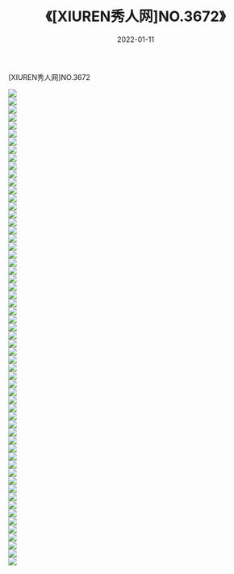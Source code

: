 ﻿---
layout: post
title:  《[XIUREN秀人网]NO.3672》
date:   2022-01-11
img: http://pic.660000.xyz/1:/秀人网/秀人网第04部分/[XIUREN秀人网]NO.3672/000.jpg
categories: [美女, 清纯, 唯美]
---

[XIUREN秀人网]NO.3672

 ![](http://pic.660000.xyz/1:/秀人网/秀人网第04部分/[XIUREN秀人网]NO.3672/001.jpg) <br>![](http://pic.660000.xyz/1:/秀人网/秀人网第04部分/[XIUREN秀人网]NO.3672/002.jpg) <br>![](http://pic.660000.xyz/1:/秀人网/秀人网第04部分/[XIUREN秀人网]NO.3672/003.jpg) <br>![](http://pic.660000.xyz/1:/秀人网/秀人网第04部分/[XIUREN秀人网]NO.3672/004.jpg) <br>![](http://pic.660000.xyz/1:/秀人网/秀人网第04部分/[XIUREN秀人网]NO.3672/005.jpg) <br>![](http://pic.660000.xyz/1:/秀人网/秀人网第04部分/[XIUREN秀人网]NO.3672/006.jpg) <br>![](http://pic.660000.xyz/1:/秀人网/秀人网第04部分/[XIUREN秀人网]NO.3672/007.jpg) <br>![](http://pic.660000.xyz/1:/秀人网/秀人网第04部分/[XIUREN秀人网]NO.3672/008.jpg) <br>![](http://pic.660000.xyz/1:/秀人网/秀人网第04部分/[XIUREN秀人网]NO.3672/009.jpg) <br>![](http://pic.660000.xyz/1:/秀人网/秀人网第04部分/[XIUREN秀人网]NO.3672/010.jpg) <br>![](http://pic.660000.xyz/1:/秀人网/秀人网第04部分/[XIUREN秀人网]NO.3672/011.jpg) <br>![](http://pic.660000.xyz/1:/秀人网/秀人网第04部分/[XIUREN秀人网]NO.3672/012.jpg) <br>![](http://pic.660000.xyz/1:/秀人网/秀人网第04部分/[XIUREN秀人网]NO.3672/013.jpg) <br>![](http://pic.660000.xyz/1:/秀人网/秀人网第04部分/[XIUREN秀人网]NO.3672/014.jpg) <br>![](http://pic.660000.xyz/1:/秀人网/秀人网第04部分/[XIUREN秀人网]NO.3672/015.jpg) <br>![](http://pic.660000.xyz/1:/秀人网/秀人网第04部分/[XIUREN秀人网]NO.3672/016.jpg) <br>![](http://pic.660000.xyz/1:/秀人网/秀人网第04部分/[XIUREN秀人网]NO.3672/017.jpg) <br>![](http://pic.660000.xyz/1:/秀人网/秀人网第04部分/[XIUREN秀人网]NO.3672/018.jpg) <br>![](http://pic.660000.xyz/1:/秀人网/秀人网第04部分/[XIUREN秀人网]NO.3672/019.jpg) <br>![](http://pic.660000.xyz/1:/秀人网/秀人网第04部分/[XIUREN秀人网]NO.3672/020.jpg) <br>![](http://pic.660000.xyz/1:/秀人网/秀人网第04部分/[XIUREN秀人网]NO.3672/021.jpg) <br>![](http://pic.660000.xyz/1:/秀人网/秀人网第04部分/[XIUREN秀人网]NO.3672/022.jpg) <br>![](http://pic.660000.xyz/1:/秀人网/秀人网第04部分/[XIUREN秀人网]NO.3672/023.jpg) <br>![](http://pic.660000.xyz/1:/秀人网/秀人网第04部分/[XIUREN秀人网]NO.3672/024.jpg) <br>![](http://pic.660000.xyz/1:/秀人网/秀人网第04部分/[XIUREN秀人网]NO.3672/025.jpg) <br>![](http://pic.660000.xyz/1:/秀人网/秀人网第04部分/[XIUREN秀人网]NO.3672/026.jpg) <br>![](http://pic.660000.xyz/1:/秀人网/秀人网第04部分/[XIUREN秀人网]NO.3672/027.jpg) <br>![](http://pic.660000.xyz/1:/秀人网/秀人网第04部分/[XIUREN秀人网]NO.3672/028.jpg) <br>![](http://pic.660000.xyz/1:/秀人网/秀人网第04部分/[XIUREN秀人网]NO.3672/029.jpg) <br>![](http://pic.660000.xyz/1:/秀人网/秀人网第04部分/[XIUREN秀人网]NO.3672/030.jpg) <br>![](http://pic.660000.xyz/1:/秀人网/秀人网第04部分/[XIUREN秀人网]NO.3672/031.jpg) <br>![](http://pic.660000.xyz/1:/秀人网/秀人网第04部分/[XIUREN秀人网]NO.3672/032.jpg) <br>![](http://pic.660000.xyz/1:/秀人网/秀人网第04部分/[XIUREN秀人网]NO.3672/033.jpg) <br>![](http://pic.660000.xyz/1:/秀人网/秀人网第04部分/[XIUREN秀人网]NO.3672/034.jpg) <br>![](http://pic.660000.xyz/1:/秀人网/秀人网第04部分/[XIUREN秀人网]NO.3672/035.jpg) <br>![](http://pic.660000.xyz/1:/秀人网/秀人网第04部分/[XIUREN秀人网]NO.3672/036.jpg) <br>![](http://pic.660000.xyz/1:/秀人网/秀人网第04部分/[XIUREN秀人网]NO.3672/037.jpg) <br>![](http://pic.660000.xyz/1:/秀人网/秀人网第04部分/[XIUREN秀人网]NO.3672/038.jpg) <br>![](http://pic.660000.xyz/1:/秀人网/秀人网第04部分/[XIUREN秀人网]NO.3672/039.jpg) <br>![](http://pic.660000.xyz/1:/秀人网/秀人网第04部分/[XIUREN秀人网]NO.3672/040.jpg) <br>![](http://pic.660000.xyz/1:/秀人网/秀人网第04部分/[XIUREN秀人网]NO.3672/041.jpg) <br>![](http://pic.660000.xyz/1:/秀人网/秀人网第04部分/[XIUREN秀人网]NO.3672/042.jpg) <br>![](http://pic.660000.xyz/1:/秀人网/秀人网第04部分/[XIUREN秀人网]NO.3672/043.jpg) <br>![](http://pic.660000.xyz/1:/秀人网/秀人网第04部分/[XIUREN秀人网]NO.3672/044.jpg) <br>![](http://pic.660000.xyz/1:/秀人网/秀人网第04部分/[XIUREN秀人网]NO.3672/045.jpg) <br>![](http://pic.660000.xyz/1:/秀人网/秀人网第04部分/[XIUREN秀人网]NO.3672/046.jpg) <br>![](http://pic.660000.xyz/1:/秀人网/秀人网第04部分/[XIUREN秀人网]NO.3672/047.jpg) <br>![](http://pic.660000.xyz/1:/秀人网/秀人网第04部分/[XIUREN秀人网]NO.3672/048.jpg) <br>![](http://pic.660000.xyz/1:/秀人网/秀人网第04部分/[XIUREN秀人网]NO.3672/049.jpg) <br>![](http://pic.660000.xyz/1:/秀人网/秀人网第04部分/[XIUREN秀人网]NO.3672/050.jpg) <br>![](http://pic.660000.xyz/1:/秀人网/秀人网第04部分/[XIUREN秀人网]NO.3672/051.jpg) <br>![](http://pic.660000.xyz/1:/秀人网/秀人网第04部分/[XIUREN秀人网]NO.3672/052.jpg) <br>![](http://pic.660000.xyz/1:/秀人网/秀人网第04部分/[XIUREN秀人网]NO.3672/053.jpg) <br>![](http://pic.660000.xyz/1:/秀人网/秀人网第04部分/[XIUREN秀人网]NO.3672/054.jpg) <br>![](http://pic.660000.xyz/1:/秀人网/秀人网第04部分/[XIUREN秀人网]NO.3672/055.jpg) <br>![](http://pic.660000.xyz/1:/秀人网/秀人网第04部分/[XIUREN秀人网]NO.3672/056.jpg) <br>![](http://pic.660000.xyz/1:/秀人网/秀人网第04部分/[XIUREN秀人网]NO.3672/057.jpg) <br>![](http://pic.660000.xyz/1:/秀人网/秀人网第04部分/[XIUREN秀人网]NO.3672/058.jpg) <br>![](http://pic.660000.xyz/1:/秀人网/秀人网第04部分/[XIUREN秀人网]NO.3672/059.jpg) <br>